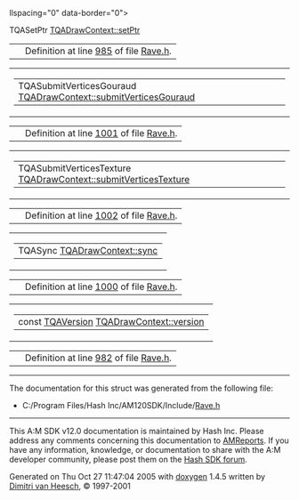 llspacing="0" data-border="0">
<tbody>
<tr>
<td class="md" data-nowrap="" data-valign="top">TQASetPtr <a href="structTQADrawContext.md#b8e52bdd6d831b924b2f793f049c8420" class="el">TQADrawContext::setPtr</a></td>
</tr>
</tbody>
</table></td>
</tr>
</tbody>
</table>

|  |  |
|----|----|
|   | Definition at line <a href="Rave_8h-source.md#l00985" class="el">985</a> of file <a href="Rave_8h-source.md" class="el">Rave.h</a>. |

<span id="ed81b548ed86c22722842ab96fa4e1b6" class="anchor"></span>

<table class="mdTable" data-cellpadding="2" data-cellspacing="0">
<colgroup>
<col style="width: 100%" />
</colgroup>
<tbody>
<tr>
<td class="mdRow"><table data-cellpadding="0" data-cellspacing="0" data-border="0">
<tbody>
<tr>
<td class="md" data-nowrap="" data-valign="top">TQASubmitVerticesGouraud <a href="structTQADrawContext.md#ed81b548ed86c22722842ab96fa4e1b6" class="el">TQADrawContext::submitVerticesGouraud</a></td>
</tr>
</tbody>
</table></td>
</tr>
</tbody>
</table>

|  |  |
|----|----|
|   | Definition at line <a href="Rave_8h-source.md#l01001" class="el">1001</a> of file <a href="Rave_8h-source.md" class="el">Rave.h</a>. |

<span id="6f706239f8b87d996915fcbac6abcebb" class="anchor"></span>

<table class="mdTable" data-cellpadding="2" data-cellspacing="0">
<colgroup>
<col style="width: 100%" />
</colgroup>
<tbody>
<tr>
<td class="mdRow"><table data-cellpadding="0" data-cellspacing="0" data-border="0">
<tbody>
<tr>
<td class="md" data-nowrap="" data-valign="top">TQASubmitVerticesTexture <a href="structTQADrawContext.md#6f706239f8b87d996915fcbac6abcebb" class="el">TQADrawContext::submitVerticesTexture</a></td>
</tr>
</tbody>
</table></td>
</tr>
</tbody>
</table>

|  |  |
|----|----|
|   | Definition at line <a href="Rave_8h-source.md#l01002" class="el">1002</a> of file <a href="Rave_8h-source.md" class="el">Rave.h</a>. |

<span id="63ad9d34f3503826e5f649ae6b7ac92c" class="anchor"></span>

<table class="mdTable" data-cellpadding="2" data-cellspacing="0">
<colgroup>
<col style="width: 100%" />
</colgroup>
<tbody>
<tr>
<td class="mdRow"><table data-cellpadding="0" data-cellspacing="0" data-border="0">
<tbody>
<tr>
<td class="md" data-nowrap="" data-valign="top">TQASync <a href="structTQADrawContext.md#63ad9d34f3503826e5f649ae6b7ac92c" class="el">TQADrawContext::sync</a></td>
</tr>
</tbody>
</table></td>
</tr>
</tbody>
</table>

|  |  |
|----|----|
|   | Definition at line <a href="Rave_8h-source.md#l01000" class="el">1000</a> of file <a href="Rave_8h-source.md" class="el">Rave.h</a>. |

<span id="2af72f100c356273d46284f6fd1dfc08" class="anchor"></span>

<table class="mdTable" data-cellpadding="2" data-cellspacing="0">
<colgroup>
<col style="width: 100%" />
</colgroup>
<tbody>
<tr>
<td class="mdRow"><table data-cellpadding="0" data-cellspacing="0" data-border="0">
<tbody>
<tr>
<td class="md" data-nowrap="" data-valign="top">const <a href="Rave_8h.md#d73b82c928c7a4d6eaf2b7f4ddd0d8a0" class="el">TQAVersion</a> <a href="structTQADrawContext.md#2af72f100c356273d46284f6fd1dfc08" class="el">TQADrawContext::version</a></td>
</tr>
</tbody>
</table></td>
</tr>
</tbody>
</table>

|  |  |
|----|----|
|   | Definition at line <a href="Rave_8h-source.md#l00982" class="el">982</a> of file <a href="Rave_8h-source.md" class="el">Rave.h</a>. |

------------------------------------------------------------------------

The documentation for this struct was generated from the following file:

- C:/Program Files/Hash Inc/AM120SDK/Include/<a href="Rave_8h-source.md" class="el">Rave.h</a>

------------------------------------------------------------------------

<span class="small">This A:M SDK v12.0 documentation is maintained by Hash Inc. Please address any comments concerning this documentation to [AMReports](http://www.hash.com/reports). If you have any information, knowledge, or documentation to share with the A:M developer community, please post them on the [Hash SDK forum](http://www.hash.com/forums/index.php?showforum=11).</span>

Generated on Thu Oct 27 11:47:04 2005 with [<span class="image placeholder" original-image-src="doxygen.png" original-image-title="" height="45" width="100" align="middle" border="0">doxygen</span>](http://www.doxygen.org/index.html) 1.4.5 written by [Dimitri van Heesch](mailto:dimitri@stack.nl), © 1997-2001
